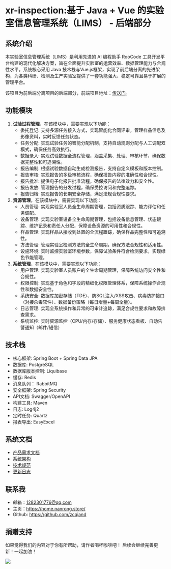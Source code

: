 # xr-inspection:基于 Java + Vue 的实验室信息管理系统（LIMS） - 后端部分

## 系统介绍

本实验室信息管理系统（LIMS）是利用先进的 AI 编程助手 RooCode 工具开发平台构建的现代化解决方案，旨在全面提升实验室的运营效率、数据管理能力与合规性水平。系统核心采用 Java 技术栈与Vue.js框架，实现了前后端分离的先进架构，为各类科研、检测及生产实验室提供了一套功能强大、稳定可靠且易于扩展的管理平台。

该项目为前后端分离项目的后端部分，前端项目地址：[传送门](https://github.com/zcqiand/xr-inspection-ui)。

## 功能模块

1. **试验过程管理**，在该模块中，需要实现以下功能：
   - 委托登记: 支持多源任务接入方式，实现智能化合同评审，管理样品信息及影像资料，实时反馈任务状态。
   - 任务分配: 实现试验任务的智能分配机制，支持自动规则分配与人工调配双模式，确保任务高效执行。
   - 数据录入: 实现试验数据全流程管理，涵盖采集、处理、审核环节，确保数据完整性和可追溯性。
   - 报告编制: 根据试验数据自动生成检测报告，支持自定义模板和版本控制。
   - 报告审核: 实现报告的多级审核流程，确保报告内容的准确性和合规性。
   - 报告批准: 提供电子化报告批准流程，确保报告的法律效力和安全性。
   - 报告发放: 管理报告的分发过程，确保受控访问和完整追踪。
   - 报告归档: 实现报告的长期安全存储，满足法规合规性要求。
2. **资源管理**，在该模块中，需要实现以下功能：
   - 人员管理: 实现实验室人员全生命周期管理，包括资质跟踪、能力评估和任务调配。
   - 设备管理: 实现实验室设备全生命周期管理，包括设备信息管理、状态跟踪、维护记录和责任人分配，保障设备资源的可用性和合规性。
   - 样品管理: 实现样品从接收到处置的全流程跟踪，确保样品完整性和可追溯性。
   - 方法管理: 管理实验室检测方法的全生命周期，确保方法合规性和适用性。
   - 设施环境: 实时监控实验室环境参数，保障试验条件符合检测要求，实现绿色节能管理。
3. **系统管理**，在该模块中，需要实现以下功能：
   - 用户管理: 实现实验室人员账户的全生命周期管理，保障系统访问安全性和合规性。
   - 权限控制: 实现基于角色和字段的精细化权限管理体系，保障系统操作合规性和数据安全性。
   - 系统安全: 数据库加密存储（TDE）、防SQL注入/XSS攻击、病毒防护接口（对接杀毒软件）、数据备份策略（每日增量+每周全量）。
   - 日志管理: 实现全系统操作和异常的可审计追踪，满足合规性要求和故障排查需求。
   - 系统监控: 实时资源监控（CPU/内存/存储）、服务健康状态看板、自动告警通知（邮件/短信）

## 技术栈

- 核心框架: Spring Boot + Spring Data JPA
- 数据库: PostgreSQL
- 数据库版本控制: Liquibase
- 缓存: Redis
- 消息队列： RabbitMQ
- 安全框架: Spring Security
- API文档: Swagger/OpenAPI
- 构建工具: Maven
- 日志: Log4j2
- 定时任务: Quartz
- 报表导出: EasyExcel

## 系统文档

- [产品需求文档](./docs/product_requirement_docs.md)
- [系统架构](./docs/architecture.md)
- [技术规范](./docs/technical.md)
- [更新日志](./tasks/changelog.md)

## 联系我

- 邮箱：1282301776@qq.com
- 主页：https://home.nanrong.store/
- Github: https://github.com/zcqiand

## 捐赠支持

如果觉得我们的内容对于你有所帮助，请作者喝杯咖啡吧！ 后续会继续完善更新！一起加油！

![](https://home.nanrong.store/assets/zhifu.png)